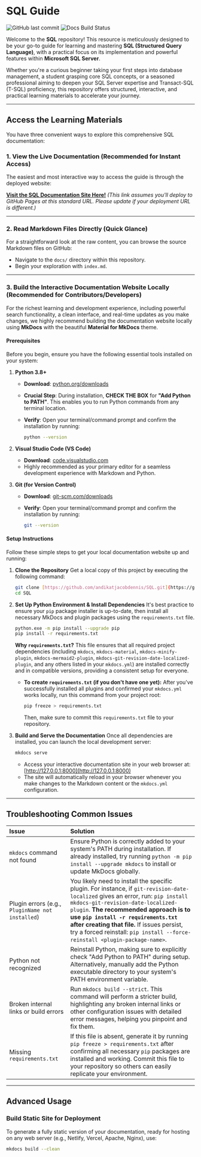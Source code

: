 # SQL Guide

![GitHub last commit](https://img.shields.io/github/last-commit/andikatjacobdennis/SQL?style=flat-square&color=blue)
![Docs Build Status](https://img.shields.io/badge/docs-deployed-brightgreen?style=flat-square)

Welcome to the **SQL** repository! This resource is meticulously designed to be your go-to guide for learning and mastering **SQL (Structured Query Language)**, with a practical focus on its implementation and powerful features within **Microsoft SQL Server**.

Whether you're a curious beginner taking your first steps into database management, a student grasping core SQL concepts, or a seasoned professional aiming to deepen your SQL Server expertise and Transact-SQL (T-SQL) proficiency, this repository offers structured, interactive, and practical learning materials to accelerate your journey.

---

## Access the Learning Materials

You have three convenient ways to explore this comprehensive SQL documentation:

### 1. View the Live Documentation (Recommended for Instant Access)

The easiest and most interactive way to access the guide is through the deployed website:

**[Visit the SQL Documentation Site Here!](https://andikatjacobdennis.github.io/SQL/)**
*(This link assumes you'll deploy to GitHub Pages at this standard URL. Please update if your deployment URL is different.)*

---

### 2. Read Markdown Files Directly (Quick Glance)

For a straightforward look at the raw content, you can browse the source Markdown files on GitHub:

* Navigate to the `docs/` directory within this repository.
* Begin your exploration with `index.md`.

---

### 3. Build the Interactive Documentation Website Locally (Recommended for Contributors/Developers)

For the richest learning and development experience, including powerful search functionality, a clean interface, and real-time updates as you make changes, we highly recommend building the documentation website locally using **MkDocs** with the beautiful **Material for MkDocs** theme.

#### **Prerequisites**

Before you begin, ensure you have the following essential tools installed on your system:

1. **Python 3.8+**
    * **Download**: [python.org/downloads](https://www.python.org/downloads/)
    * **Crucial Step**: During installation, **CHECK THE BOX** for **"Add Python to PATH"**. This enables you to run Python commands from any terminal location.
    * **Verify**: Open your terminal/command prompt and confirm the installation by running:

        ```bash
        python --version
        ```

2. **Visual Studio Code (VS Code)**
    * **Download**: [code.visualstudio.com](https://code.visualstudio.com/)
    * Highly recommended as your primary editor for a seamless development experience with Markdown and Python.

3. **Git (for Version Control)**
    * **Download**: [git-scm.com/downloads](https://git-scm.com/downloads)
    * **Verify**: Open your terminal/command prompt and confirm the installation by running:

        ```bash
        git --version
        ```

#### **Setup Instructions**

Follow these simple steps to get your local documentation website up and running:

1. **Clone the Repository**
    Get a local copy of this project by executing the following command:

    ```bash
    git clone [https://github.com/andikatjacobdennis/SQL.git](https://github.com/andikatjacobdennis/SQL.git)
    cd SQL
    ```

2. **Set Up Python Environment & Install Dependencies**
    It's best practice to ensure your `pip` package installer is up-to-date, then install all necessary MkDocs and plugin packages using the `requirements.txt` file.

    ```bash
    python.exe -m pip install --upgrade pip
    pip install -r requirements.txt
    ```

    **Why `requirements.txt`?** This file ensures that all required project dependencies (including `mkdocs`, `mkdocs-material`, `mkdocs-minify-plugin`, `mkdocs-mermaid2-plugin`, `mkdocs-git-revision-date-localized-plugin`, and any others listed in your `mkdocs.yml`) are installed correctly and in compatible versions, providing a consistent setup for everyone.

    * **To create `requirements.txt` (if you don't have one yet):**
        After you've successfully installed all plugins and confirmed your `mkdocs.yml` works locally, run this command from your project root:

        ```bash
        pip freeze > requirements.txt
        ```

        Then, make sure to commit this `requirements.txt` file to your repository.

3. **Build and Serve the Documentation**
    Once all dependencies are installed, you can launch the local development server:

    ```bash
    mkdocs serve
    ```

    * Access your interactive documentation site in your web browser at: [http://127.0.0.1:8000](http://127.0.0.1:8000)
    * The site will automatically reload in your browser whenever you make changes to the Markdown content or the `mkdocs.yml` configuration.

---

## Troubleshooting Common Issues

| Issue                                      | Solution                                                                                                                                                                                                                                                                                                                                                                                          |
| :----------------------------------------- | :------------------------------------------------------------------------------------------------------------------------------------------------------------------------------------------------------------------------------------------------------------------------------------------------------------------------------------------------------------------------------------------------ |
| `mkdocs` command not found                 | Ensure Python is correctly added to your system's PATH during installation. If already installed, try running `python -m pip install --upgrade mkdocs` to install or update MkDocs globally.                                                                                                                                                                                                    |
| Plugin errors (e.g., `PluginName not installed`) | You likely need to install the specific plugin. For instance, if `git-revision-date-localized` gives an error, run: `pip install mkdocs-git-revision-date-localized-plugin`. **The recommended approach is to use `pip install -r requirements.txt` after creating that file.** If issues persist, try a forced reinstall: `pip install --force-reinstall <plugin-package-name>`. |
| Python not recognized                      | Reinstall Python, making sure to explicitly check "Add Python to PATH" during setup. Alternatively, manually add the Python executable directory to your system's PATH environment variable.                                                                                                                                                                                                        |
| Broken internal links or build errors      | Run `mkdocs build --strict`. This command will perform a stricter build, highlighting any broken internal links or other configuration issues with detailed error messages, helping you pinpoint and fix them.                                                                                                                                                                                 |
| Missing `requirements.txt`                 | If this file is absent, generate it by running `pip freeze > requirements.txt` after confirming all necessary `pip` packages are installed and working. Commit this file to your repository so others can easily replicate your environment.                                                                                                                                                       |

---

## Advanced Usage

### Build Static Site for Deployment

To generate a fully static version of your documentation, ready for hosting on any web server (e.g., Netlify, Vercel, Apache, Nginx), use:

```bash
mkdocs build --clean
